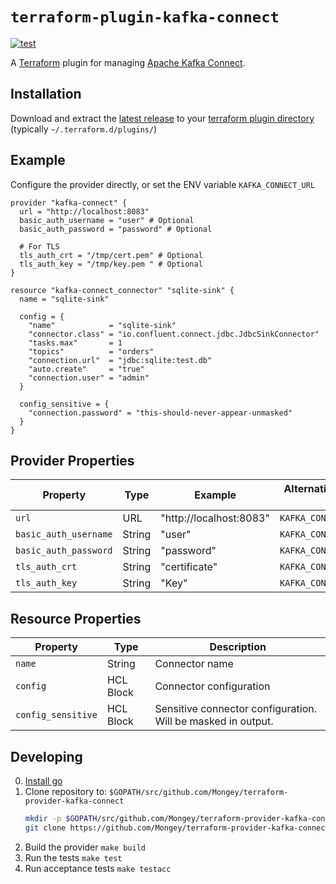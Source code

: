 # `terraform-plugin-kafka-connect`
[![test](https://github.com/Mongey/terraform-provider-kafka-connect/actions/workflows/test.yml/badge.svg)](https://github.com/Mongey/terraform-provider-kafka-connect/actions/workflows/test.yml)

A [Terraform][1] plugin for managing [Apache Kafka Connect][2].

## Installation

Download and extract the [latest
release](https://github.com/Mongey/terraform-provider-kafka-connect/releases/latest) to
your [terraform plugin directory][third-party-plugins] (typically `~/.terraform.d/plugins/`)

## Example

Configure the provider directly, or set the ENV variable `KAFKA_CONNECT_URL`
```hcl
provider "kafka-connect" {
  url = "http://localhost:8083"
  basic_auth_username = "user" # Optional
  basic_auth_password = "password" # Optional
  
  # For TLS
  tls_auth_crt = "/tmp/cert.pem" # Optional
  tls_auth_key = "/tmp/key.pem " # Optional
}

resource "kafka-connect_connector" "sqlite-sink" {
  name = "sqlite-sink"

  config = {
    "name"            = "sqlite-sink"
    "connector.class" = "io.confluent.connect.jdbc.JdbcSinkConnector"
    "tasks.max"       = 1
    "topics"          = "orders"
    "connection.url"  = "jdbc:sqlite:test.db"
    "auto.create"     = "true"
    "connection.user" = "admin"
  }

  config_sensitive = {
    "connection.password" = "this-should-never-appear-unmasked"
  }
}
```

## Provider Properties

| Property              | Type   | Example                 | Alternative environment variable name |
|-----------------------|--------|-------------------------|---------------------------------------|
| `url`                 | URL    | "http://localhost:8083" | `KAFKA_CONNECT_URL`                   |
| `basic_auth_username` | String | "user"                  | `KAFKA_CONNECT_BASIC_AUTH_USERNAME`   |
| `basic_auth_password` | String | "password"              | `KAFKA_CONNECT_BASIC_AUTH_PASSWORD`   |
| `tls_auth_crt`        | String | "certificate"           | `KAFKA_CONNECT_TLS_AUTH_CRT`          |
| `tls_auth_key`        | String | "Key"                   | `KAFKA_CONNECT_TLS_AUTH_KEY`          |

## Resource Properties

| Property              | Type      | Description                                                          |
|-----------------------|-----------|----------------------------------------------------------------------|
| `name`                | String    | Connector name                                                       |
| `config`              | HCL Block | Connector configuration                                              |
| `config_sensitive`    | HCL Block | Sensitive connector configuration. Will be masked in output.         |

## Developing

0. [Install go][install-go]
0. Clone repository to: `$GOPATH/src/github.com/Mongey/terraform-provider-kafka-connect`
    ``` bash
    mkdir -p $GOPATH/src/github.com/Mongey/terraform-provider-kafka-connect; cd $GOPATH/src/github.com/Mongey/
    git clone https://github.com/Mongey/terraform-provider-kafka-connect.git
    ```
0. Build the provider `make build`
0. Run the tests `make test`
0. Run acceptance tests `make testacc`

[1]: https://www.terraform.io
[2]: https://kafka.apache.org/documentation/#connect
[third-party-plugins]: https://www.terraform.io/docs/configuration/providers.html#third-party-plugins
[install-go]: https://golang.org/doc/install#install
